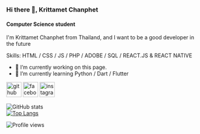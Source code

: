 ### Hi there 👋, Krittamet Chanphet
#### Computer Science student
I'm Krittamet Chanphet from Thailand, and I want to be a good developer in the future

Skills: HTML / CSS / JS / PHP / ADOBE / SQL / REACT.JS & REACT NATIVE

- 🔭 I’m currently working on this page. 
- 🌱 I’m currently learning Python / Dart / Flutter


[<img src='https://cdn.jsdelivr.net/npm/simple-icons@3.0.1/icons/github.svg' alt='github' height='40'>](https://github.com/BossKritt)  [<img src='https://cdn.jsdelivr.net/npm/simple-icons@3.0.1/icons/facebook.svg' alt='facebook' height='40'>](https://www.facebook.com/Krittamet.Chanphet/)  [<img src='https://cdn.jsdelivr.net/npm/simple-icons@3.0.1/icons/instagram.svg' alt='instagram' height='40'>](https://www.instagram.com/_bossKritt/)  

![GitHub stats](https://github-readme-stats.vercel.app/api?username=BossKritt&show_icons=true)  
[![Top Langs](https://github-readme-stats.vercel.app/api/top-langs/?username=BossKritt&layout=compact)](https://github.com/anuraghazra/github-readme-stats)

![Profile views](https://gpvc.arturio.dev/BossKritt)  
